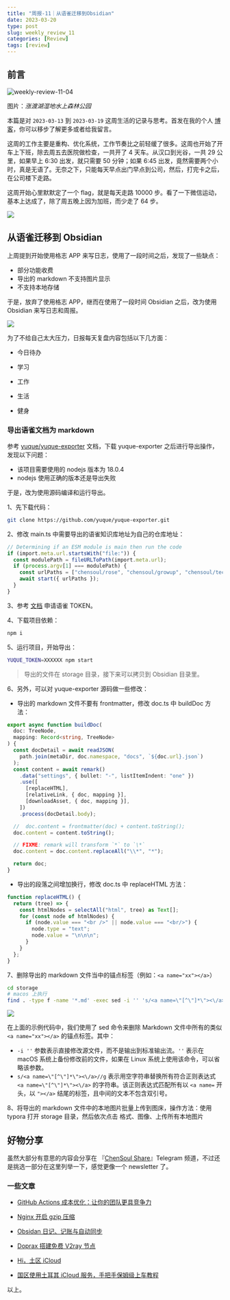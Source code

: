 ```yaml
---
title: "周报-11｜从语雀迁移到Obsidian"
date: 2023-03-20
type: post
slug: weekly_review_11
categories: [Review]
tags: [review]
---
```


## 前言

![weekly-review-11-04](/images/weekly-review-11-04.webp)

图片：_涨渡湖湿地水上森林公园_

本篇是对 `2023-03-13` 到 `2023-03-19` 这周生活的记录与思考。首发在我的个人 [博客](https://blog.chensoul.cc/)，你可以移步了解更多或者给我留言。

这周的工作主要是重构、优化系统，工作节奏比之前轻缓了很多。这周也开始了开车上下班，除去周五去医院做检查，一共开了 4 天车。从汉口到光谷，一共 29 公里，如果早上 6:30 出发，就只需要 50 分钟；如果 6:45 出发，竟然需要两个小时，真是无语了。无奈之下，只能每天早点出门早点到公司，然后，打完卡之后，在公司楼下走路。

这周开始心里默默定了一个 flag，就是每天走路 10000 步。看了一下微信运动，基本上达成了，除了周五晚上因为加班，而少走了 64 步。

![](/images/weekly-review-11-03.webp)

## 从语雀迁移到 Obsidian

上周提到开始使用格志 APP 来写日志，使用了一段时间之后，发现了一些缺点：

- 部分功能收费
- 导出的 markdown 不支持图片显示
- 不支持本地存储

于是，放弃了使用格志 APP，继而在使用了一段时间 Obsidian 之后，改为使用 Obsidian 来写日志和周报。

![](/images/weekly-review-11-02.webp)

为了不给自己太大压力，日报每天复盘内容包括以下几方面：

- 今日待办

- 学习
- 工作
- 生活
- 健身

### 导出语雀文档为 markdown

参考 [yuque/yuque-exporter](https://github.com/yuque/yuque-exporter) 文档，下载 yuque-exporter 之后进行导出操作，发现以下问题：

- 该项目需要使用的 nodejs 版本为 18.0.4
- nodejs 使用正确的版本还是导出失败

于是，改为使用源码编译和运行导出。

1、先下载代码：

```bash
git clone https://github.com/yuque/yuque-exporter.git
```

2、修改 main.ts 中需要导出的语雀知识库地址为自己的仓库地址：

```ts
// Determining if an ESM module is main then run the code
if (import.meta.url.startsWith("file:")) {
  const modulePath = fileURLToPath(import.meta.url);
  if (process.argv[1] === modulePath) {
    const urlPaths = ["chensoul/rose", "chensoul/growup", "chensoul/tech"];
    await start({ urlPaths });
  }
}
```

3、参考 [文档](https://www.yuque.com/yuque/developer/api#785a3731) 申请语雀 TOKEN。

4、下载项目依赖：

```bash
npm i
```

5、运行项目，开始导出：

```bash
YUQUE_TOKEN=XXXXXX npm start
```

> 导出的文件在 storage 目录，接下来可以拷贝到 Obsidian 目录里。

6、另外，可以对 yuque-exporter 源码做一些修改：

- 导出的 markdown 文件不要有 frontmatter，修改 doc.ts 中 buildDoc 方法：

```ts
export async function buildDoc(
  doc: TreeNode,
  mapping: Record<string, TreeNode>
) {
  const docDetail = await readJSON(
    path.join(metaDir, doc.namespace, "docs", `${doc.url}.json`)
  );
  const content = await remark()
    .data("settings", { bullet: "-", listItemIndent: "one" })
    .use([
      [replaceHTML],
      [relativeLink, { doc, mapping }],
      [downloadAsset, { doc, mapping }],
    ])
    .process(docDetail.body);

  //  doc.content = frontmatter(doc) + content.toString();
  doc.content = content.toString();

  // FIXME: remark will transform `*` to `\*`
  doc.content = doc.content.replaceAll("\\*", "*");

  return doc;
}
```

- 导出的段落之间增加换行，修改 doc.ts 中 replaceHTML 方法：

```ts
function replaceHTML() {
  return (tree) => {
    const htmlNodes = selectAll("html", tree) as Text[];
    for (const node of htmlNodes) {
      if (node.value === "<br />" || node.value === "<br/>") {
        node.type = "text";
        node.value = "\n\n\n";
      }
    }
  };
}
```

7、删除导出的 markdown 文件当中的锚点标签（例如：`<a name="xx"></a>`）

```bash
cd storage
# macos 上执行
find . -type f -name '*.md' -exec sed -i '' 's/<a name=\"[^\"]*\"><\/a>//g' {} +
```

![](/images/weekly-review-11-01.webp)

在上面的示例代码中，我们使用了 sed 命令来删除 Markdown 文件中所有的类似 `<a name="xx"></a>` 的锚点标签。其中：

- `-i ''` 参数表示直接修改源文件，而不是输出到标准输出流。`''` 表示在 macOS 系统上备份修改前的文件，如果在 Linux 系统上使用该命令，可以省略该参数。
- `s/<a name=\"[^\"]*\"><\/a>//g` 表示用空字符串替换所有符合正则表达式 `<a name=\"[^\"]*\"><\/a>` 的字符串。该正则表达式匹配所有以 `<a name=` 开头，以 `"></a>` 结尾的标签，且中间的文本不包含双引号。

8、将导出的 markdown 文件中的本地图片批量上传到图床，操作方法：使用 typora 打开 storage 目录，然后依次点击 格式、图像、上传所有本地图片

## 好物分享

虽然大部分有意思的内容会分享在 『[ChenSoul Share](https://t.me/chensouls)』Telegram 频道，不过还是挑选一部分在这里列举一下，感觉更像一个 newsletter 了。

### 一些文章

- [GitHub Actions 成本优化：让你的团队更具竞争力](https://moelove.info/2023/03/21/GitHub-Actions-%E6%88%90%E6%9C%AC%E4%BC%98%E5%8C%96%E8%AE%A9%E4%BD%A0%E7%9A%84%E5%9B%A2%E9%98%9F%E6%9B%B4%E5%85%B7%E7%AB%9E%E4%BA%89%E5%8A%9B/)

- [Nginx 开启 gzip 压缩](https://juemuren4449.com/archives/open-gzip-on-nginx)
- [Obsidan 日记、记账与自动同步](https://www.superheaoz.top/2022/06/57091/)
- [Doprax 搭建免费 V2ray 节点](https://elmagnifico.tech/2023/03/16/Doprax-V2ray/)
- [Hi，土区 iCloud](https://elizen.me/posts/2023/03/hi-icloud/)
- [国区使用土耳其 iCloud 服务，手把手保姆级上车教程](https://btsogiwudc.feishu.cn/docx/CgoJdHyWKopl3UxV12GcG3psnjf)

以上。
